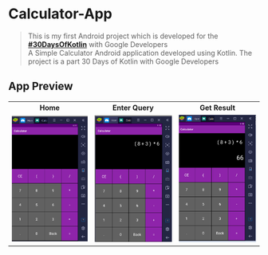 # Calculator-App
> This is my first Android project which is developed for the [**#30DaysOfKotlin**](https://twitter.com/hashtag/30daysofkotlin?lang=en) with Google Developers <br>
A Simple Calculator  Android application developed using Kotlin. The project is a part 30 Days of Kotlin with Google Developers


## App Preview
<table style="width:100%">
  <tr>
    <th>Home</th>
    <th>Enter Query</th>
    <th>Get Result</th>
  </tr>
  <tr>
    <td><img src="Calculator_SS1.png"/></td>
    <td><img src="Calculator_SS2.png"/></td>
    <td><img src="Calculator_SS3.png"</td>
  </tr>
</table>

